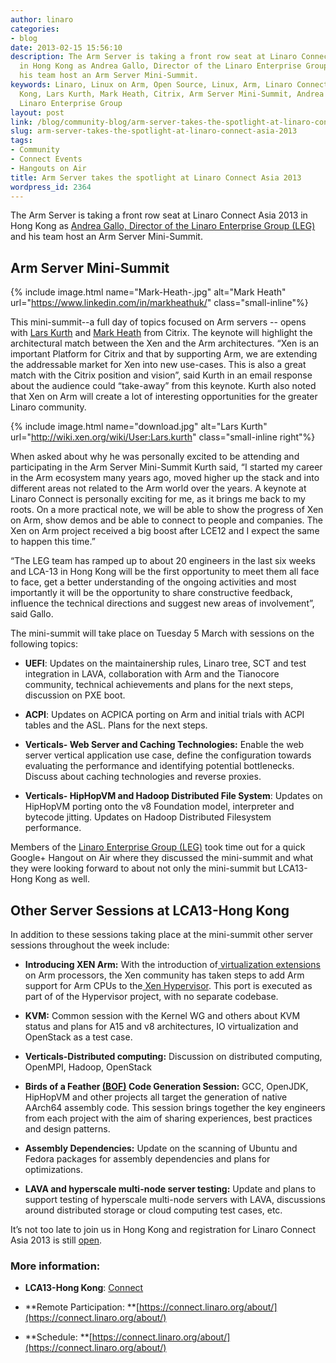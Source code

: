 ```yaml
---
author: linaro
categories:
- blog
date: 2013-02-15 15:56:10
description: The Arm Server is taking a front row seat at Linaro Connect Asia 2013
  in Hong Kong as Andrea Gallo, Director of the Linaro Enterprise Group (LEG) and
  his team host an Arm Server Mini-Summit.
keywords: Linaro, Linux on Arm, Open Source, Linux, Arm, Linaro Connect, LCA13-Hong
  Kong, Lars Kurth, Mark Heath, Citrix, Arm Server Mini-Summit, Andrea Gallo, LEG,
  Linaro Enterprise Group
layout: post
link: /blog/community-blog/arm-server-takes-the-spotlight-at-linaro-connect-asia-2013/
slug: arm-server-takes-the-spotlight-at-linaro-connect-asia-2013
tags:
- Community
- Connect Events
- Hangouts on Air
title: Arm Server takes the spotlight at Linaro Connect Asia 2013
wordpress_id: 2364
---
```


The Arm Server is taking a front row seat at Linaro Connect Asia 2013 in Hong Kong as [Andrea Gallo, Director of the Linaro Enterprise Group (LEG)](/about/) and his team host an Arm Server Mini-Summit.


## **Arm Server Mini-Summit**

{% include image.html name="Mark-Heath-.jpg" alt="Mark Heath" url="https://www.linkedin.com/in/markheathuk/" class="small-inline"%}

This mini-summit--a full day of topics focused on Arm servers -- opens with [Lars Kurth](http://wiki.xen.org/wiki/User:Lars.kurth) and [Mark Heath](http://www.linkedin.com/pub/mark-heath/1/a84/9b8) from Citrix. The keynote will highlight the architectural match between the Xen and the Arm architectures. “Xen is an important Platform for Citrix and that by supporting Arm, we are extending the addressable market for Xen into new use-cases. This is also a great match with the Citrix position and vision”, said Kurth in an email response about the audience could “take-away” from this keynote. Kurth also noted that Xen on Arm will create a lot of interesting opportunities for the greater Linaro community.

{% include image.html name="download.jpg" alt="Lars Kurth" url="http://wiki.xen.org/wiki/User:Lars.kurth" class="small-inline right"%}

When asked about why he was personally excited to be attending and participating in the Arm Server Mini-Summit Kurth said, “I started my career in the Arm ecosystem many years ago, moved higher up the stack and into different areas not related to the Arm world over the years. A keynote at Linaro Connect is personally exciting for me, as it brings me back to my roots. On a more practical note, we will be able to show the progress of Xen on Arm, show demos and be able to connect to people and companies. The Xen on Arm project received a big boost after LCE12 and I expect the same to happen this time.”

“The LEG team has ramped up to about 20 engineers in the last six weeks and LCA-13 in Hong Kong will be the first opportunity to meet them all face to face, get a better understanding of the ongoing activities and most importantly it will be the opportunity to share constructive feedback, influence the technical directions and suggest new areas of involvement”, said Gallo.

The mini-summit will take place on Tuesday 5 March with sessions on the following topics:

  * **UEFI**: Updates on the maintainership rules, Linaro tree, SCT and test integration in LAVA, collaboration with Arm and the Tianocore community, technical achievements and plans for the next steps, discussion on PXE boot.

  * **ACPI**: Updates on ACPICA porting on Arm and initial trials with ACPI tables and the ASL. Plans for the next steps.

  * **Verticals- Web Server and Caching Technologies:** Enable the web server vertical application use case, define the configuration towards evaluating the performance and identifying potential bottlenecks. Discuss about caching technologies and reverse proxies.

  * **Verticals- HipHopVM and Hadoop Distributed File System**: Updates on HipHopVM porting onto the v8 Foundation model, interpreter and bytecode jitting. Updates on Hadoop Distributed Filesystem performance.


Members of the [Linaro Enterprise Group (LEG)](/engineering/datacenter-and-cloud/) took time out for a quick Google+ Hangout on Air where they discussed the mini-summit and what they were looking forward to about not only the mini-summit but LCA13-Hong Kong as well.

## **Other Server Sessions at LCA13-Hong Kong**


In addition to these sessions taking place at the mini-summit other server sessions throughout the week include:


  * **Introducing XEN Arm:** With the introduction of[ virtualization extensions](https://community.arm.com/developer/ip-products/processors/b/processors-ip-blog/posts/virtualization-on-arm-with-xen) on Arm processors, the Xen community has taken steps to add Arm support for Arm CPUs to the[ Xen Hypervisor](http://www.xen.org/products/xenhyp.html). This port is executed as part of of the Hypervisor project, with no separate codebase.

  * **KVM:** Common session with the Kernel WG and others about KVM status and plans for A15 and v8 architectures, IO virtualization and OpenStack as a test case.

  * **Verticals-Distributed computing:** Discussion on distributed computing, OpenMPI, Hadoop, OpenStack

  * **Birds of a Feather [(BOF)](http://en.wikipedia.org/wiki/Birds_of_a_feather_(computing)) Code Generation Session:** GCC, OpenJDK, HipHopVM and other projects all target the generation of native AArch64 assembly code. This session brings together the key engineers from each project with the aim of sharing experiences, best practices and design patterns.

  * **Assembly Dependencies:** Update on the scanning of Ubuntu and Fedora packages for assembly dependencies and plans for optimizations.

  * **LAVA and hyperscale multi-node server testing:** Update and plans to support testing of hyperscale multi-node servers with LAVA, discussions around distributed storage or cloud computing test cases, etc.


It’s not too late to join us in Hong Kong and registration for Linaro Connect Asia 2013 is still [open](http://linaro.eventbrite.co.uk/).


### More information:


  * **LCA13-Hong Kong**: [Connect](https://connect.linaro.org)


  * **Remote Participation: **[https://connect.linaro.org/about/](https://connect.linaro.org/about/)


  * **Schedule: **[https://connect.linaro.org/about/](https://connect.linaro.org/about/)